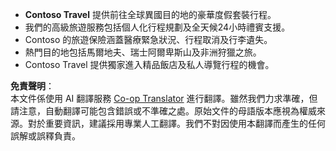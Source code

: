 <!--
CO_OP_TRANSLATOR_METADATA:
{
  "original_hash": "566fa0a014066992b55e6e5b408b24bc",
  "translation_date": "2025-07-12T10:17:51+00:00",
  "source_file": "05-agentic-rag/code_samples/document.md",
  "language_code": "tw"
}
-->
- **Contoso Travel** 提供前往全球異國目的地的豪華度假套裝行程。
- 我們的高級旅遊服務包括個人化行程規劃及全天候24小時禮賓支援。
- Contoso 的旅遊保險涵蓋醫療緊急狀況、行程取消及行李遺失。
- 熱門目的地包括馬爾地夫、瑞士阿爾卑斯山及非洲狩獵之旅。
- Contoso Travel 提供獨家進入精品飯店及私人導覽行程的機會。

**免責聲明**：  
本文件係使用 AI 翻譯服務 [Co-op Translator](https://github.com/Azure/co-op-translator) 進行翻譯。雖然我們力求準確，但請注意，自動翻譯可能包含錯誤或不準確之處。原始文件的母語版本應視為權威來源。對於重要資訊，建議採用專業人工翻譯。我們不對因使用本翻譯而產生的任何誤解或誤釋負責。